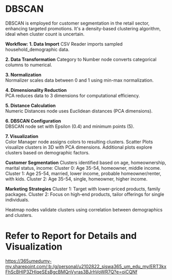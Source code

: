 # DBSCAN
DBSCAN is employed for customer segmentation in the retail sector, enhancing targeted promotions. It's a density-based clustering algorithm, ideal when cluster count is uncertain.

**Workflow:**
**1. Data Import** 
CSV Reader imports sampled household_demographic data.

**2. Data Transformation** 
Category to Number node converts categorical columns to numerical.

**3. Normalization**  
Normalizer scales data between 0 and 1 using min-max normalization.

**4. Dimensionality Reduction**  
PCA reduces data to 3 dimensions for computational efficiency.

**5. Distance Calculation**  
Numeric Distances node uses Euclidean distances (PCA dimensions).

**6. DBSCAN Configuration**  
DBSCAN node set with Epsilon (0.4) and minimum points (5).

**7. Visualization**  
Color Manager node assigns colors to resulting clusters.
Scatter Plots visualize clusters in 3D with PCA dimensions.
Additional plots explore clusters based on demographic factors.

**Customer Segmentation** 
Clusters identified based on age, homeownership, marital status, income:
Cluster 0: Age 35-54, homeowner, middle income.
Cluster 1: Age 25-54, married, lower income, probable homeowner/renter, with kids.
Cluster 2: Age 35-54, single, homeowner, higher income.

**Marketing Strategies** 
Cluster 1: Target with lower-priced products, family packages.
Cluster 2: Focus on high-end products, tailor offerings for single individuals.

Heatmap nodes validate clusters using correlation between demographics and clusters.

# Refer to Report for Details and Visualization
https://365umedumy-my.sharepoint.com/:b:/g/personal/u2102822_siswa365_um_edu_my/ERT3kxFhScBHlP3ZHIqeSEsBgcBMQnVyras3BJrhVoWR7Q?e=oiCQNf
